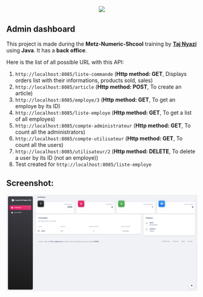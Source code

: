 <p align="center"><a href="#" target="_blank"><img src="https://logos-marques.com/wp-content/uploads/2021/03/Java-Logo.png" width="300"></a></p>

## Admin dashboard

This project is made during the **Metz-Numeric-Shcool** training by **[Taj Nyazi](https://estracode.com)** using **Java**. It has a **back office**.


Here is the list of all possible URL with this API:
  1. `http://localhost:8085/liste-commande` (**Http method: GET**, Displays orders list with their informations, products sold, sales)
  2. `http://localhost:8085/article` (**Http method: POST**, To create an article)
  3. `http://localhost:8085/employe/3` (**Http method: GET**, To get an employe by its ID)
  4. `http://localhost:8085/liste-employe` (**Http method: GET**, To get a list of all employes)
  5. `http://localhost:8085/compte-administrateur` (**Http method: GET**, To count all the administrators)
  6. `http://localhost:8085/compte-utilisateur` (**Http method: GET**, To count all the users)
  7. `http://localhost:8085/utilisateur/2` (**Http method: DELETE**, To delete a user by its ID (not an employe))
  8. Test created for `http://localhost:8085/liste-employe`


## Screenshot:


![](/screenshot.png)

